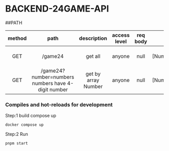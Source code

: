 # BACKEND-24GAME-API

##PATH

|        method        |           path           |     description     | access level | req body |      res body       |
| :------------------: | :----------------------: | :-----------------: | :----------: | :------: | :-----------------: |
|         GET          |         /game24          |       get all       |    anyone    |   null   | (numbers: [Number],solutions: [String]) |
|         GET          | /game24?number=numbers        numbers have 4-digit number | get by array Number |    anyone    |   null   | (numbers: [Number],solutions: [String])|


### Compiles and hot-reloads for development

Step:1 build compose up

```
docker compose up
```

Step:2 Run

```
pnpm start
```
